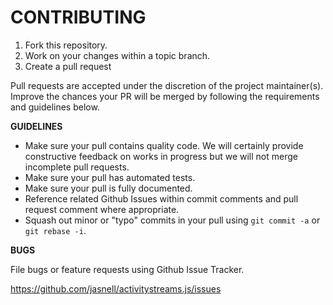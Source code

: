 CONTRIBUTING
============

1. Fork this repository.
2. Work on your changes within a topic branch.
3. Create a pull request

Pull requests are accepted under the discretion of the project maintainer(s).  Improve the chances your PR will be merged by following the requirements and guidelines below.

**GUIDELINES**
- Make sure your pull contains quality code.  We will certainly provide constructive feedback on works in progress but we will not merge incomplete pull requests.
- Make sure your pull has automated tests.
- Make sure your pull is fully documented.
- Reference related Github Issues within commit comments and pull request comment where appropriate.
- Squash out minor or "typo" commits in your pull using `git commit -a` or `git rebase -i`.

**BUGS**

File bugs or feature requests using Github Issue Tracker.

https://github.com/jasnell/activitystreams.js/issues

